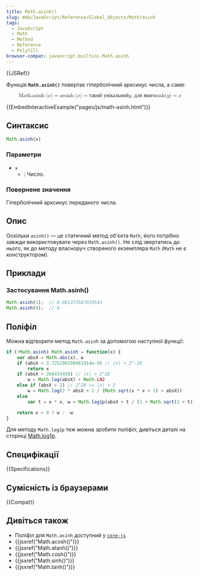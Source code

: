 ```yaml
---
title: Math.asinh()
slug: Web/JavaScript/Reference/Global_Objects/Math/asinh
tags:
  - JavaScript
  - Math
  - Method
  - Reference
  - Polyfill
browser-compat: javascript.builtins.Math.asinh
---
```

{{JSRef}}

Функція **`Math.asinh()`** повертає гіперболічний арксинус числа, а саме:

<math display="block"><semantics><mrow><mstyle mathvariant="monospace"><mrow><mo lspace="0em" rspace="thinmathspace">Math.asinh</mo>
<mo stretchy="false">(</mo>
<mi>x</mi>
<mo stretchy="false">)</mo>
</mrow></mstyle><mo>=</mo>
<mo lspace="0em" rspace="thinmathspace">arsinh</mo>
<mo stretchy="false">(</mo>
<mi>x</mi>
<mo stretchy="false">)</mo>
<mo>=</mo>
<mtext>такий унікальний </mtext><mspace width="thickmathspace"></mspace><mi>y</mi>
<mspace width="thickmathspace"></mspace><mtext>, для якого</mtext>
<mspace width="thickmathspace"></mspace><mo lspace="0em" rspace="0em">sinh</mo>
<mo stretchy="false">(</mo>
<mi>y</mi>
<mo stretchy="false">)</mo>
<mo>=</mo>
<mi>x</mi>
</mrow><annotation encoding="TeX">\mathtt{\operatorname{Math.asinh}(x)} =
\operatorname{arsinh}(x) = \text{ the unique } \; y \; \text{such that} \;
\sinh(y) = x</annotation></semantics></math>

{{EmbedInteractiveExample("pages/js/math-asinh.html")}}

## Синтаксис

```js
Math.asinh(x)
```

### Параметри

- `x`
  - : Число.

### Повернене значення

Гіперболічний арксинус переданого числа.

## Опис

Оскільки `asinh()` — це статичний метод об'єкта `Math`, його потрібно завжди використовувати через `Math.asinh()`. Не слід звертатись до нього, як до методу власноруч створеного екземпляра `Math` (`Math` не є конструктором).

## Приклади

### Застосування Math.asinh()

```js
Math.asinh(1);  // 0.881373587019543
Math.asinh(0);  // 0
```

## Поліфіл

Можна відтворити метод `Math.asinh` за допомогою наступної функції:

```js
if (!Math.asinh) Math.asinh = function(x) {
    var absX = Math.abs(x), w
    if (absX < 3.725290298461914e-9) // |x| < 2^-28
        return x
    if (absX > 268435456) // |x| > 2^28
        w = Math.log(absX) + Math.LN2
    else if (absX > 2) // 2^28 >= |x| > 2
        w = Math.log(2 * absX + 1 / (Math.sqrt(x * x + 1) + absX))
    else
        var t = x * x, w = Math.log1p(absX + t / (1 + Math.sqrt(1 + t)))

    return x > 0 ? w : -w
}
```

Для методу `Math.log1p` теж можна зробити поліфіл; дивіться деталі на сторінці [Math.log1p](/uk/docs/Web/JavaScript/Reference/Global_Objects/Math/log1p).

## Специфікації

{{Specifications}}

## Сумісність із браузерами

{{Compat}}

## Дивіться також

- Поліфіл для `Math.asinh` доступний у [`core-js`](https://github.com/zloirock/core-js#ecmascript-math)
- {{jsxref("Math.acosh()")}}
- {{jsxref("Math.atanh()")}}
- {{jsxref("Math.cosh()")}}
- {{jsxref("Math.sinh()")}}
- {{jsxref("Math.tanh()")}}

